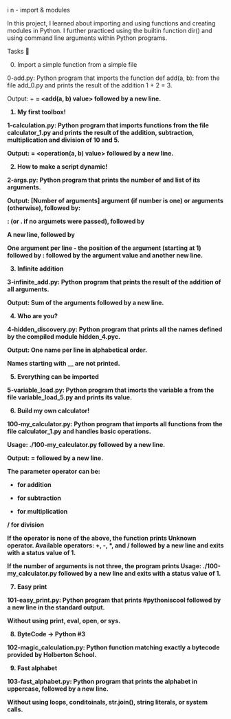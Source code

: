 i
n - import & modules

In this project, I learned about importing and using functions and creating modules in Python. I further practiced using the builtin function dir() and using command line arguments within Python programs.



Tasks 📃

0. Import a simple function from a simple file



0-add.py: Python program that imports the function def add(a, b): from the file add_0.py and prints the result of the addition 1 + 2 = 3.

Output: <a value> + <b value> = <add(a, b) value> followed by a new line.

1. My first toolbox!



1-calculation.py: Python program that imports functions from the file calculator_1.py and prints the result of the addition, subtraction, multiplication and division of 10 and 5.

Output: <a value> <operator> <b value> = <operation(a, b) value> followed by a new line.

2. How to make a script dynamic!



2-args.py: Python program that prints the number of and list of its arguments.

Output: [Number of arguments] argument (if number is one) or arguments (otherwise), followed by:

: (or . if no argumets were passed), followed by

A new line, followed by

One argument per line - the position of the argument (starting at 1) followed by : followed by the argument value and another new line.

3. Infinite addition



3-infinite_add.py: Python program that prints the result of the addition of all arguments.

Output: Sum of the arguments followed by a new line.

4. Who are you?



4-hidden_discovery.py: Python program that prints all the names defined by the compiled module hidden_4.pyc.

Output: One name per line in alphabetical order.

Names starting with __ are not printed.

5. Everything can be imported



5-variable_load.py: Python program that imorts the variable a from the file variable_load_5.py and prints its value.

6. Build my own calculator!



100-my_calculator.py: Python program that imports all functions from the file calculator_1.py and handles basic operations.

Usage: ./100-my_calculator.py <a> <operator> <b> followed by a new line.

Output: <a> <operator> <b> = <result> followed by a new line.

The parameter operator can be:

+ for addition

- for subtraction

* for multiplication

/ for division

If the operator is none of the above, the function prints Unknown operator. Available operators: +, -, *, and / followed by a new line and exits with a status value of 1.

If the number of arguments is not three, the program prints Usage: ./100-my_calculator.py <a> <operator> <b> followed by a new line and exits with a status value of 1.

7. Easy print



101-easy_print.py: Python program that prints #pythoniscool followed by a new line in the standard output.

Without using print, eval, open, or sys.

8. ByteCode -> Python #3



102-magic_calculation.py: Python function matching exactly a bytecode provided by Holberton School.

9. Fast alphabet



103-fast_alphabet.py: Python program that prints the alphabet in uppercase, followed by a new line.

Without using loops, conditoinals, str.join(), string literals, or system calls.
